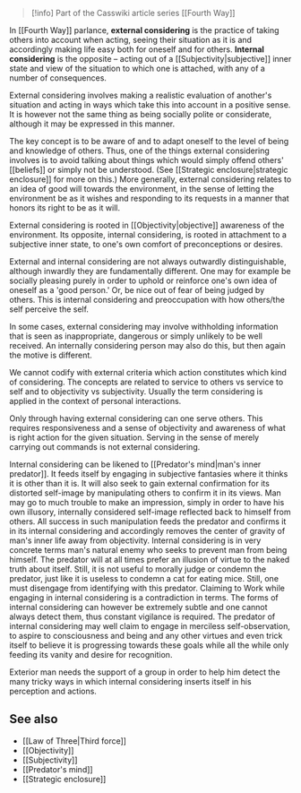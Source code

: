 
> [!info] Part of the Casswiki article series [[Fourth Way]]

In [[Fourth Way]] parlance, **external considering** is the practice of taking others into account when acting, seeing their situation as it is and accordingly making life easy both for oneself and for others. **Internal considering** is the opposite – acting out of a [[Subjectivity|subjective]] inner state and view of the situation to which one is attached, with any of a number of consequences.

External considering involves making a realistic evaluation of another's situation and acting in ways which take this into account in a positive sense. It is however not the same thing as being socially polite or considerate, although it may be expressed in this manner.

The key concept is to be aware of and to adapt oneself to the level of being and knowledge of others. Thus, one of the things external considering involves is to avoid talking about things which would simply offend others' [[beliefs]] or simply not be understood. (See [[Strategic enclosure|strategic enclosure]] for more on this.) More generally, external considering relates to an idea of good will towards the environment, in the sense of letting the environment be as it wishes and responding to its requests in a manner that honors its right to be as it will.

External considering is rooted in [[Objectivity|objective]] awareness of the environment. Its opposite, internal considering, is rooted in attachment to a subjective inner state, to one's own comfort of preconceptions or desires.

External and internal considering are not always outwardly distinguishable, although inwardly they are fundamentally different. One may for example be socially pleasing purely in order to uphold or reinforce one's own idea of oneself as a 'good person.' Or, be nice out of fear of being judged by others. This is internal considering and preoccupation with how others/the self perceive the self.

In some cases, external considering may involve withholding information that is seen as inappropriate, dangerous or simply unlikely to be well received. An internally considering person may also do this, but then again the motive is different.

We cannot codify with external criteria which action constitutes which kind of considering. The concepts are related to service to others vs service to self and to objectivity vs subjectivity. Usually the term considering is applied in the context of personal interactions.

Only through having external considering can one serve others. This requires responsiveness and a sense of objectivity and awareness of what is right action for the given situation. Serving in the sense of merely carrying out commands is not external considering.

Internal considering can be likened to [[Predator's mind|man's inner predator]]. It feeds itself by engaging in subjective fantasies where it thinks it is other than it is. It will also seek to gain external confirmation for its distorted self-image by manipulating others to confirm it in its views. Man may go to much trouble to make an impression, simply in order to have his own illusory, internally considered self-image reflected back to himself from others. All success in such manipulation feeds the predator and confirms it in its internal considering and accordingly removes the center of gravity of man's inner life away from objectivity. Internal considering is in very concrete terms man's natural enemy who seeks to prevent man from being himself. The predator will at all times prefer an illusion of virtue to the naked truth about itself. Still, it is not useful to morally judge or condemn the predator, just like it is useless to condemn a cat for eating mice. Still, one must disengage from identifying with this predator. Claiming to Work while engaging in internal considering is a contradiction in terms. The forms of internal considering can however be extremely subtle and one cannot always detect them, thus constant vigilance is required. The predator of internal considering may well claim to engage in merciless self-observation, to aspire to consciousness and being and any other virtues and even trick itself to believe it is progressing towards these goals while all the while only feeding its vanity and desire for recognition.

Exterior man needs the support of a group in order to help him detect the many tricky ways in which internal considering inserts itself in his perception and actions.

See also
--------

*   [[Law of Three|Third force]]
*   [[Objectivity]]
*   [[Subjectivity]]
*   [[Predator's mind]]
*   [[Strategic enclosure]]